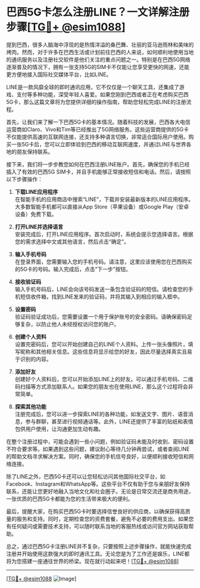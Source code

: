 # 巴西5G卡怎么注册LINE？一文详解注册步骤[[TG💪+ @esim1088](https://t.me/s/esim1088)]

提到巴西，很多人脑海中浮现的是热情洋溢的桑巴舞、壮丽的亚马逊雨林和美味的烤肉。然而，对于许多在巴西生活或计划前往巴西的人来说，如何顺利地使用当地的通讯服务以及注册社交软件是他们关注的重点问题之一。特别是在巴西5G网络逐渐普及的情况下，拥有一张支持5G的SIM卡不仅能让您享受更快的网速，还能更方便地接入国际社交媒体平台，比如LINE。

LINE是一款风靡全球的即时通讯应用，它不仅仅是一个聊天工具，还集成了游戏、支付等多种功能，深受年轻人喜爱。如果您刚到巴西或者正在考虑购买巴西5G卡，那么这篇文章将为您提供详细的操作指南，帮助您轻松完成LINE的注册流程。

首先，让我们来了解一下巴西5G卡的基本情况。随着科技的发展，巴西各大电信运营商如Claro、Vivo和Tim等已经推出了5G网络服务。这些运营商提供的5G卡不仅能提供高速的互联网连接，还支持多种语言切换，非常适合国际用户使用。购买一张5G卡后，您可以立即体验到巴西的移动互联网速度，并通过LINE与世界各地的朋友保持联系。

接下来，我们将一步步教您如何在巴西注册LINE账户。首先，确保您的手机已经插入了有效的巴西5G SIM卡，并且手机能够正常接收短信和电话。然后，请按照以下步骤操作：

1. **下载LINE应用程序**  
   在智能手机的应用商店中搜索“LINE”，下载并安装最新版本的LINE应用程序。大多数智能手机都可以直接从App Store（苹果设备）或Google Play（安卓设备）免费下载。

2. **打开LINE并选择语言**  
   安装完成后，打开LINE应用程序。首次启动时，系统会提示您选择语言。根据您的需求选择中文或其他语言，然后点击“确定”。

3. **输入手机号码**  
   在登录界面，您需要输入您的手机号码。请注意，这里应该使用您在巴西购买的5G卡的号码。输入完成后，点击“下一步”按钮。

4. **接收验证码**  
   输入手机号码后，LINE会向该号码发送一条包含验证码的短信。请检查您的手机短信收件箱，找到LINE发来的验证码，并将其输入到相应的输入框中。

5. **设置密码**  
   验证码验证成功后，您需要设置一个用于保护账号的安全密码。请确保密码足够复杂，以防止他人未经授权访问您的账户。

6. **创建个人资料**  
   设置完密码后，您可以开始创建自己的LINE个人资料。上传一张头像照片，填写昵称和其他相关信息。这些信息将显示给您的好友，因此尽量选择真实且易于识别的内容。

7. **添加好友**  
   创建好个人资料后，您可以开始添加LINE上的好友。可以通过手机号码、二维码扫描等方式添加联系人。如果您的朋友也在使用LINE，那么这个过程将会非常简单。

8. **探索其他功能**  
   注册完成后，您可以进一步探索LINE的各种功能，如发送文字、图片、语音消息，参与群聊，甚至进行视频通话等。此外，LINE还提供了丰富的贴纸和表情包供用户使用，让沟通更加生动有趣。

在整个注册过程中，可能会遇到一些小问题，例如验证码未能及时收到、密码设置不符合要求等。如果遇到这些问题，建议耐心等待几分钟再尝试，或者查阅LINE的帮助文档寻求解决方案。同时，确保您的手机信号良好，以便顺利接收短信和网络连接。

除了LINE之外，巴西5G卡还可以让您轻松访问其他国际社交平台，如Facebook、Instagram和WhatsApp等。这些平台不仅有助于您与亲朋好友保持联系，还能让您更好地融入当地文化和社会圈子。无论是日常交流还是商务用途，一张优质的巴西5G卡都能为您的生活带来极大的便利。

最后，提醒大家，在购买巴西5G卡时要选择信誉良好的供应商，以确保获得高质量的服务和支持。同时，定期检查您的资费套餐，避免不必要的费用支出。如果您有任何疑问或需要技术支持，可以随时联系当地的客服热线或访问官方网站获取帮助。

总之，通过巴西5G卡注册LINE并不复杂，只要按照上述步骤操作，就能快速完成注册并开始使用这款强大的即时通讯工具。无论您是为了工作还是娱乐，LINE都将为您搭建一座通往世界的桥梁。现在就行动起来吧！[[TG💪+ @esim1088](https://t.me/s/esim1088)]

---

[[TG💪+ @esim1088](https://t.me/s/esim1088) ![Image](https://i.postimg.cc/4NQfJmqS/Snipaste-2025-05-13-00-14-12.png)]